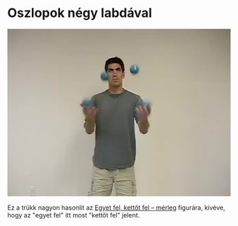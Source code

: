 # Oszlopok négy labdával

![fourcolumns](/resources/videos/poster/fourcolumns.jpg)

Ez a trükk nagyon hasonlít az [Egyet fel, kettőt fel – mérleg](egyet-fel-kettot-fel-merleg.md) figurára, kivéve, hogy az "egyet fel" itt most "kettőt fel" jelent.


